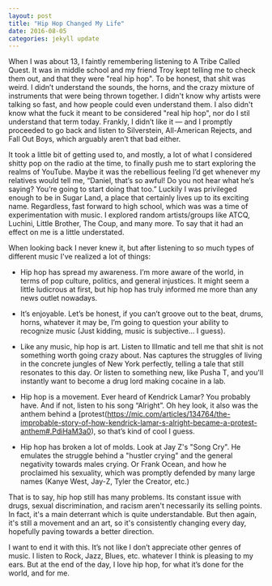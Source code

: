```yaml
---
layout: post
title: "Hip Hop Changed My Life"
date: 2016-08-05
categories: jekyll update
---
```


When I was about 13, I faintly remembering listening to A Tribe Called Quest. It was in middle school and my friend Troy kept telling me to check them out, and that they were "real hip hop". To be honest, that shit was weird. I didn’t understand the sounds, the horns, and the crazy mixture of instruments that were being thrown together. I didn't know why artists were talking so fast, and how people could even understand them. I also didn't know what the fuck it meant to be considered "real hip hop", nor do I stil understand that term today. Frankly, I didn’t like it — and I promptly proceeded to go back and listen to Silverstein, All-American Rejects, and Fall Out Boys, which arguably aren’t that bad either. 

It took a little bit of getting used to, and mostly, a lot of what I considered shitty pop on the radio at the time, to finally push me to start exploring the realms of YouTube. Maybe it was the rebellious feeling I’d get whenever my relatives would tell me, “Daniel, that’s so awful! Do you not hear what he’s saying? You’re going to start doing that too.” Luckily I was privileged enough to be in Sugar Land, a place that certainly lives up to its exciting name. Regardless, fast forward to high school, which was was a time of experimentation with music. I explored random artists/groups like ATCQ, Luchini, Little Brother, The Coup, and many more. To say that it had an effect on me is a little understated.

When looking back I never knew it, but after listening to so much types of different music I've realized a lot of things: 

* Hip hop has spread my awareness. I’m more aware of the world, in terms of pop culture, politics, and general injustices. It might seem a little ludicrous at first, but hip hop has truly informed me more than any news outlet nowadays.

* It’s enjoyable. Let’s be honest, if you can’t groove out to the beat, drums, horns, whatever it may be, I’m going to question your ability to recognize music (Just kidding, music is subjective… I guess).

* Like any music, hip hop is art. Listen to Illmatic and tell me that shit is not something worth going crazy about. Nas captures the struggles of living in the concrete jungles of New York perfectly, telling a tale that still resonates to this day. Or listen to something new, like Pusha T, and you'll instantly want to become a drug lord making cocaine in a lab.

* Hip hop is a movement. Ever heard of Kendrick Lamar? You probably have. And if not, listen to his song “Alright”. Oh hey look, it also was the anthem behind a [protest(https://mic.com/articles/134764/the-improbable-story-of-how-kendrick-lamar-s-alright-became-a-protest-anthem#.PdiHaM3a0), so that’s kind of cool I guess. 

* Hip hop has broken a lot of molds. Look at Jay Z's "Song Cry". He emulates the struggle behind a "hustler crying" and the general negativity towards males crying. Or Frank Ocean, and how he proclaimed his sexuality, which was promptly defended by many large names (Kanye West, Jay-Z, Tyler the Creator, etc.)

That is to say, hip hop still has many problems. Its constant issue with drugs, sexual discrimination, and racism aren't necessarily its selling points. In fact, it's a main deterrant which is quite understandable. But then again, it's still a movement and an art, so it's consistently changing every day, hopefully paving towards a better direction. 

I want to end it with this. It’s not like I don’t appreciate other genres of music. I listen to Rock, Jazz, Blues, etc. whatever I think is pleasing to my ears. But at the end of the day, I love hip hop, for what it’s done for the world, and for me.